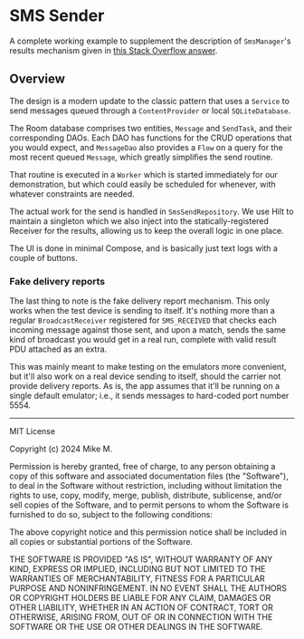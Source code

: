# SMS Sender

A complete working example to supplement the description of `SmsManager`'s
results mechanism given in
[this Stack Overflow answer](https://stackoverflow.com/a/24845193).

## Overview

The design is a modern update to the classic pattern that uses a `Service` to
send messages queued through a `ContentProvider` or local `SQLiteDatabase`.

The Room database comprises two entities, `Message` and `SendTask`, and their
corresponding DAOs. Each DAO has functions for the CRUD operations that you
would expect, and `MessageDao` also provides a `Flow` on a query for the most
recent queued `Message`, which greatly simplifies the send routine.

That routine is executed in a `Worker` which is started immediately for our
demonstration, but which could easily be scheduled for whenever, with whatever
constraints are needed.

The actual work for the send is handled in `SmsSendRepository`. We use Hilt to
maintain a singleton which we also inject into the statically-registered
Receiver for the results, allowing us to keep the overall logic in one place.

The UI is done in minimal Compose, and is basically just text logs with a couple
of buttons.

### Fake delivery reports

The last thing to note is the fake delivery report mechanism. This only works
when the test device is sending to itself. It's nothing more than a regular
`BroadcastReceiver` registered for `SMS_RECEIVED` that checks each incoming
message against those sent, and upon a match, sends the same kind of broadcast
you would get in a real run, complete with valid result PDU attached as an
extra.

This was mainly meant to make testing on the emulators more convenient, but
it'll also work on a real device sending to itself, should the carrier not
provide delivery reports. As is, the app assumes that it'll be running on a
single default emulator; i.e., it sends messages to hard-coded port number 5554.

---

MIT License

Copyright (c) 2024 Mike M.

Permission is hereby granted, free of charge, to any person obtaining a copy of
this software and associated documentation files (the "Software"), to deal in
the Software without restriction, including without limitation the rights to
use, copy, modify, merge, publish, distribute, sublicense, and/or sell copies of
the Software, and to permit persons to whom the Software is furnished to do so,
subject to the following conditions:

The above copyright notice and this permission notice shall be included in all
copies or substantial portions of the Software.

THE SOFTWARE IS PROVIDED "AS IS", WITHOUT WARRANTY OF ANY KIND, EXPRESS OR
IMPLIED, INCLUDING BUT NOT LIMITED TO THE WARRANTIES OF MERCHANTABILITY, FITNESS
FOR A PARTICULAR PURPOSE AND NONINFRINGEMENT. IN NO EVENT SHALL THE AUTHORS OR
COPYRIGHT HOLDERS BE LIABLE FOR ANY CLAIM, DAMAGES OR OTHER LIABILITY, WHETHER
IN AN ACTION OF CONTRACT, TORT OR OTHERWISE, ARISING FROM, OUT OF OR IN
CONNECTION WITH THE SOFTWARE OR THE USE OR OTHER DEALINGS IN THE SOFTWARE.
